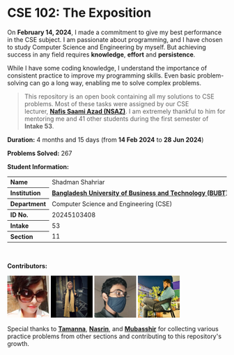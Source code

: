 # CSE 102: The Exposition

On **February 14, 2024**, I made a commitment to give my best performance in the CSE subject. I am passionate about programming, and I have chosen to study Computer Science and Engineering by myself. But achieving success in any field requires **knowledge**, **effort** and **persistence**.

While I have some coding knowledge, I understand the importance of consistent practice to improve my programming skills. Even basic problem-solving can go a long way, enabling me to solve complex problems.

> This repository is an open book containing all my solutions to CSE problems. Most of these tasks were assigned by our CSE lecturer, [**Nafis Saami Azad (NSAZ)**][1]. I am extremely thankful to him for mentoring me and 41 other students during the first semester of **Intake 53**.

**Duration:** 4 months and 15 days (from **14 Feb 2024** to **28 Jun 2024**)

**Problems Solved:** 267

**Student Information:**

<table>
	<tr>
		<th align="left">Name</th>
		<td>Shadman&nbsp;Shahriar</td>
	</tr>
	<tr>
		<th align="left">Institution</th>
		<td><a href="https://www.bubt.edu.bd/"><b>Bangladesh&nbsp;University&nbsp;of&nbsp;Business&nbsp;and&nbsp;Technology&nbsp;(BUBT)</b></a>
		</td>
	</tr>
	<tr>
		<th align="left">Department</th>
		<td>Computer&nbsp;Science&nbsp;and&nbsp;Engineering&nbsp;(CSE)</td>
	</tr>
	<tr>
		<th align="left">ID&nbsp;No.</th>
		<td>20245103408</td>
	</tr>
	<tr>
		<th align="left">Intake</th>
		<td>53</td>
	</tr>
	<tr>
		<th align="left">Section</th>
		<td>11</td>
	</tr>
</table>
</br>

**Contributors:**

<a href="https://www.facebook.com/tomaislam.tomaislam.7161"><img src="./students/406.jpg" width="96px" title="Tamanna (ID 406)" alt="Tamanna"/></a> <a href="https://github.com/NasrinAkter19"><img src="./students/407.jpg" width="96px" title="Nasrin Akter (ID 407)" alt="Nasrin"/></a> <a href="https://github.com/ShadowShahriar"><img src="./students/408.jpg" width="96px" title="Shadman Shahriar (ID 408)" alt="Shahriar"/></a> <a href="https://www.facebook.com/stone.vieana"><img src="./students/409.jpg" width="96px" title="Mubasshiruzzaman Siam (ID 409)" alt="Mubasshir"/></a>
</br>

Special thanks to [**Tamanna**][2], [**Nasrin**][3], and [**Mubasshir**][4] for collecting various practice problems from other sections and contributing to this repository's growth.

[1]: https://www.linkedin.com/in/nafissaami/
[2]: https://www.facebook.com/tomaislam.tomaislam.7161
[3]: https://github.com/NasrinAkter19
[4]: https://www.facebook.com/stone.vieana
